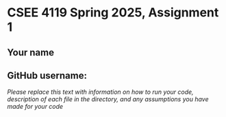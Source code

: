 # CSEE 4119 Spring 2025, Assignment 1
## Your name
## GitHub username:

*Please replace this text with information on how to run your code, description of each file in the directory, and any assumptions you have made for your code*
